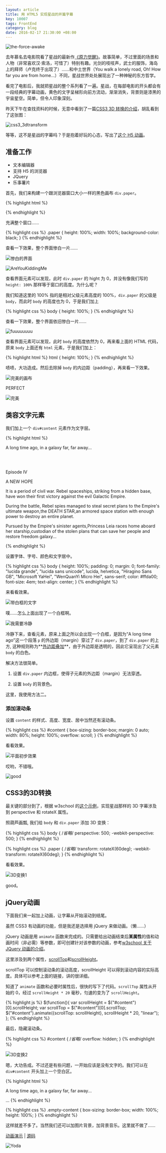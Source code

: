 ```yaml
---
layout: article
title: 用 HTML5 实现星战的开篇字幕
key: 10007
tags: FrontEnd
category: blog
date: 2016-02-17 21:30:00 +08:00
---
```


![the-force-awake](https://wx3.sinaimg.cn/large/73bd9e13ly1fjldo8obm7j21kw16oaj8.jpg)

去年慕名去电影院看了星战的最新作[《原力觉醒》](https://movie.douban.com/subject/20326665/)。故事简单，不过里面的场景和人物（非常喜欢汉·索洛，可惜了）特别有趣。光剑的吱吱声，武士的服饰，海岛上的拜师（卢克终于出现了）……和中土世界（You walk a lonely road, Oh! How far you are from home...）不同，星战世界处处展现出了一种神秘的东方哲学。

看完了电影后，我就把星战的整个系列看了一遍。星战，在每部电影的开头都会有一段经典的字幕动画，黄色的文字呈梯形向前方流动，渐渐消失，背景则是漆黑的宇宙星空。简单，但令人印象深刻。

<!--more-->

昨天下午在查找资料的时候，无意中看到了一篇[CSS3 3D 转换的介绍](http://www.w3school.com.cn/css3/css3_3dtransform.asp)，胡乱看到了这张图：

![css3_3dtransform](https://wx1.sinaimg.cn/large/73bd9e13ly1fjldo82ostj207c06wglf.jpg)

等等，这不是星战的字幕吗？于是抱着好玩的心态，写出了[这个 H5 动画](/blog/projects/star-war.html)。

## 准备工作

- 文本编辑器
- 支持 H5 的浏览器
- JQuery
- 乐事薯片

首先，我们来构建一个跟浏览器窗口大小一样的黑色画布 `div.paper`。

{% highlight html %}
<!DOCTYPE html>
<html lang="en">
<head>
    <meta charset="UTF-8">
    <title></title>
    <script src="https://cdn.bootcss.com/jquery/2.1.4/jquery.min.js"></script>
</head>
<body>
    <div class="paper">
    </div>
</body>
</html>
{% endhighlight %}

充满整个窗口……

{% highlight css %}
.paper {
    height: 100%;
    width: 100%;
    background-color: black;
}
{% endhighlight %}

查看一下效果，整个界面惨白一片……

![惨白的界面](https://wx3.sinaimg.cn/large/73bd9e13ly1fjldo7inddj20l10hp74p.jpg)

![AreYouKiddingMe](https://wx3.sinaimg.cn/large/73bd9e13ly1fjldgnth3cj206404ja9y.jpg)

查看界面元素可以发现，此时 `div.paper` 的 hight 为 0，并没有像我们写的 `height: 100%` 那样等于窗口的高度。为什么呢？

我们知道这里的 100% 指的是相对父级元素高度的 100%，`div.paper` 的父级是 `body`，而此时 `body` 的高度也为 0，于是我们加上

{% highlight css %}
body {
    height: 100%;
}
{% endhighlight %}

查看一下效果，整个界面依旧惨白一片……

![fuuuuuuuu](https://wx1.sinaimg.cn/large/73bd9e13ly1fjldgotoe6j208706oglt.jpg)

查看界面元素可以发现，此时 `body` 的高度依然为 0，再来看上面的 HTML 代码，原来 `body` 上面还有 `html` 元素，于是我们加上：

{% highlight html %}
html {
   height: 100%;
}
{% endhighlight %}

啧啧，大功造成。然后去除掉 `body` 的内边距（padding），再来看一下效果。

![完美的画布](https://wx3.sinaimg.cn/large/73bd9e13ly1fjldo77qxgj20ki0e2q37.jpg)

PERFECT

![完美](https://wx3.sinaimg.cn/large/73bd9e13ly1fjldgn3ycej208y08cwez.jpg)

## 类容文字元素

我们加上一个 `div#content` 元素作为文字层。

{% highlight html %}
<body>
    <div class="paper">
        <div id="content">
            <p>A long time ago, in a galaxy far, far away...</p>
            <br><br>
            <p>Episode IV</p>
            <p>A NEW HOPE</p>
            <p>It is a period of civil war. Rebel spaceships, striking from a hidden base, have won their first victory against the evil Galactic Empire.</p>
            <p>During the battle, Rebel spies managed to steal secret plans to the Empire's ultimate weapon,the DEATH STAR,an armored space station with enough power to destroy an entire planet.</p>
            <p>Pursued by the Empire's sinister agents,Princess Leia races home aboard her starship,custodian of the stolen plans that can save her people and restore freedom galaxy...</p>
        </div>
    </div>
</body>
{% endhighlight %}

设置字体、字号、颜色和文字居中。

{% highlight css %}
body {
    height: 100%;
    padding: 0;
    margin: 0;
    font-family: "lucida grande", "lucida sans unicode", lucida, helvetica, "Hiragino Sans GB", "Microsoft YaHei", "WenQuanYi Micro Hei", sans-serif;
    color: #ffda00;
    font-size: 4em;
    text-align: center;
}
{% endhighlight %}

来看看效果。

![带白框的文字](https://wx2.sinaimg.cn/large/73bd9e13ly1fjldo6rdlwj20ki0e2q3h.jpg)

噗……怎么上面出现了一个白框啊。

![我需要冷静](https://wx1.sinaimg.cn/large/73bd9e13ly1fjldgmnkamj20c809574j.jpg)

冷静下来，查看元素，原来上面之所以会出现一个白框，是因为“A long time ago”这一个段落 `p` 的外边距（margin）穿过了 `div.paper`，到了 `div.paper` 的上方, 这种规则称为**[外边距叠加](http://www.cnblogs.com/snowinmay/archive/2013/04/28/3048997.html)**，由于外边距是透明的，因此它呈现出了父元素 `body` 的白色。

解决方法很简单。

1. 设置 `div.paper` 内边框，使得子元素的外边距（margin）无法穿透。

2. 设置 `body` 的背景色。

这里，我使用方法二。

### 添加滚动条

设置 `content` 的样式、高度、宽度、居中当然还有滚动条。

{% highlight css %}
#content {
    box-sizing: border-box;
    margin: 0 auto;
    width: 80%;
    height: 100%;
    overflow: scroll;
}
{% endhighlight %}

看看效果。

![平面初步效果](https://wx4.sinaimg.cn/large/73bd9e13ly1fjldo64ekqj211y0ijjrn.jpg)

哎哟，不错哦。

![good](https://wx4.sinaimg.cn/large/73bd9e13ly1fjldvedp06j207p0693zd.jpg)

## CSS3的3D转换

最关键的部分到了，根据 w3school 的[这个示例](http://www.w3school.com.cn/tiy/t.asp?f=css3_perspective1)，实现星战那样的 3D 字幕涉及到 perspective 和 rotateX 属性。

照葫芦画瓢, 我们给 `body` 和 `div.paper` 添加 3D 变换：

{% highlight css %}
body {
    /*省略*/
    perspective: 500;
    -webkit-perspective: 500;
}
{% endhighlight %}

{% highlight css %}
.paper {
    /*省略*/
    transform: rotateX(60deg);
    -webkit-transform: rotateX(60deg);
}
{% endhighlight %}

看看效果。

![3D变换1](https://wx4.sinaimg.cn/large/73bd9e13ly1fjldo5mkrsj20kv0e3wf3.jpg)

good。

## jQuery动画

下面我们来一起加上动画，让字幕从开始滚动到结尾。

虽然 CSS3 有动画的功能，但是我还是选择用 jQuery 来做动画。（懒……）

jQuery 动画是用 `animate` 函数来完成的。只需要给出动画结束后**某属性**的值和动画时间（非必需）等参数，即可创建针对该参数的动画，参考[w3school 关于 JQuery 动画的介绍](http://www.w3school.com.cn/jquery/jquery_animate.asp)。

这里涉及到两个属性，[scrollTop](https://developer.mozilla.org/en-US/docs/Web/API/Element/scrollTop)和[scrollHeight](https://developer.mozilla.org/en-US/docs/Web/API/Element/scrollHeight)。

scrollTop 可以控制滚动条的滚动高度，scrollHeight 可以得到滚动内容的实际高度。具体可以参考上面的链接，讲的很详细。

知道了 `animate` 函数和必要时属性后，很快的写下了代码。`scrollTop` 属性从开始的 0，经过 `scrollHeight * 20` 毫秒，匀速的变为了 `scrollHeight`。

{% highlight js %}
$(function(){
    var scrollHeight = $("#content")[0].scrollHeight;
    var scrollTop = $("#content")[0].scrollTop;
    $("#content").animate({scrollTop: scrollHeight}, scrollHeight * 20, "linear");
};
{% endhighlight %}

最后，隐藏滚动条。

{% highlight css %}
#content {
    /*省略*/
    overflow: hidden;
}
{% endhighlight %}

![3D变换2](https://wx3.sinaimg.cn/large/73bd9e13ly1fjldo56n7jj211y0ijtc8.jpg)

嗯，大功告成。不过还是有些问题，一开始应该是没有文字的。我们可以在 `div#content` 开头加上一个空白区。

{% highlight html %}
<div class="content">
    <div class="empty-content top"></div>
    <p>A long time ago, in a galaxy far, far away...</p>
    ...
{% endhighlight %}

{% highlight css %}
.empty-content {
    box-sizing: border-box;
    width: 100%;
    height: 100%;
}
{% endhighlight %}

这样就差不多了。当然我们还可以加图片背景，加背景音乐。这里就不做了……

[动画演示](/blog/projects/demo/star-wars-opening-crawl/index.html) |
[源码](https://github.com/kitian616/blog/blob/gh-pages/projects/star-war.html)

![Yoda](https://wx1.sinaimg.cn/large/73bd9e13ly1fjldo4fv1nj20b404qglq.jpg)